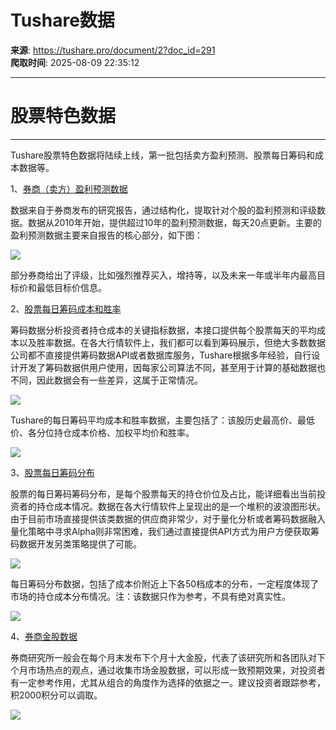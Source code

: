 # Tushare数据

**来源**: https://tushare.pro/document/2?doc_id=291  
**爬取时间**: 2025-08-09 22:35:12

---

# 股票特色数据

---

Tushare股票特色数据将陆续上线，第一批包括卖方盈利预测、股票每日筹码和成本数据等。

1、[券商（卖方）盈利预测数据](https://tushare.pro/document/2?doc_id=292)

数据来自于券商发布的研究报告，通过结构化，提取针对个股的盈利预测和评级数据。数据从2010年开始，提供超过10年的盈利预测数据，每天20点更新。主要的盈利预测数据主要来自报告的核心部分，如下图：

![](https://tushare.pro/files/web/rc.png)

部分券商给出了评级，比如强烈推荐买入，增持等，以及未来一年或半年内最高目标价和最低目标价信息。

2、[股票每日筹码成本和胜率](https://tushare.pro/document/2?doc_id=293)

筹码数据分析投资者持仓成本的关键指标数据，本接口提供每个股票每天的平均成本以及胜率数据。在各大行情软件上，我们都可以看到筹码展示，但绝大多数数据公司都不直接提供筹码数据API或者数据库服务，Tushare根据多年经验，自行设计开发了筹码数据供用户使用，因每家公司算法不同，甚至用于计算的基础数据也不同，因此数据会有一些差异，这属于正常情况。

![](https://tushare.pro/files/web/cyq1.png)

Tushare的每日筹码平均成本和胜率数据，主要包括了：该股历史最高价、最低价、各分位持仓成本价格、加权平均价和胜率。

![](https://tushare.pro/files/web/cyq3.png)

3、[股票每日筹码分布](https://tushare.pro/document/2?doc_id=294)

股票的每日筹码筹码分布，是每个股票每天的持仓价位及占比，能详细看出当前投资者的持仓成本情况。数据在各大行情软件上呈现出的是一个堆积的波浪图形状。由于目前市场直接提供该类数据的供应商非常少，对于量化分析或者筹码数据融入量化策略中寻求Alpha则非常困难，我们通过直接提供API方式为用户方便获取筹码数据开发另类策略提供了可能。

![](https://tushare.pro/files/web/cyq2.png)

每日筹码分布数据，包括了成本价附近上下各50档成本的分布，一定程度体现了市场的持仓成本分布情况。注：该数据只作为参考，不具有绝对真实性。

![](https://tushare.pro/files/web/cyq4.png)

4、[券商金股数据](https://tushare.pro/document/2?doc_id=267)

券商研究所一般会在每个月末发布下个月十大金股，代表了该研究所和各团队对下个月市场热点的观点，通过收集市场金股数据，可以形成一致预期效果，对投资者有一定参考作用，尤其从组合的角度作为选择的依据之一。建议投资者跟踪参考，积2000积分可以调取。

![](https://tushare.pro/files/web/sdjg.png)
